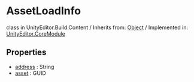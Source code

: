 # AssetLoadInfo
class in UnityEditor.Build.Content
 / Inherits from: <a href="https://docs.unity3d.com/6000.0/Documentation/ScriptReference/Object.html" target="_blank">Object</a> / Implemented in: <a href="https://docs.unity3d.com/6000.0/Documentation/ScriptReference/UnityEditor.CoreModule.html" target="_blank">UnityEditor.CoreModule</a>
## Properties
- <a href="https://docs.unity3d.com/6000.0/Documentation/ScriptReference/AssetLoadInfo-address.html" target="_blank">address</a> : String
- <a href="https://docs.unity3d.com/6000.0/Documentation/ScriptReference/AssetLoadInfo-asset.html" target="_blank">asset</a> : GUID
